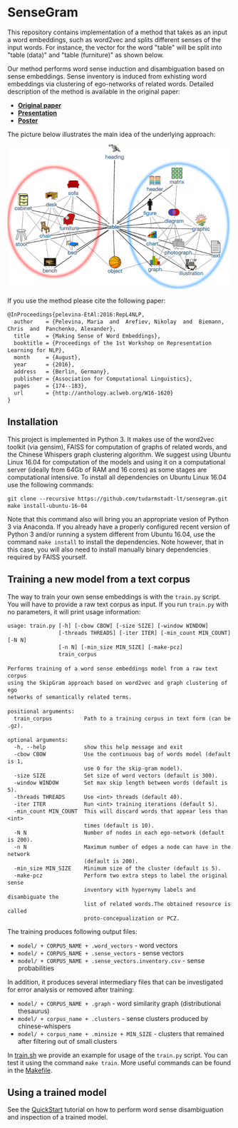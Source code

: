 # SenseGram

This repository contains implementation of a method that takes as an input a word embeddings, such as word2vec and splits different senses of the input words. For instance, the vector for the word "table" will be split into "table (data)" and "table (furniture)" as shown below.

Our method performs word sense induction and disambiguation based on sense embeddings. Sense inventory is induced from exhisting word embeddings via clustering of ego-networks of related words. Detailed description of the method is available in the original paper:

- [**Original paper**](http://aclweb.org/anthology/W/W16/W16-1620.pdf)
- [**Presentation**](docs/presentation.pdf)
- [**Poster**](docs/poster.pdf)

The picture below illustrates the main idea of the underlying approach: 

![ego](docs/table3.png)

If you use the method please cite the following paper:

```
@InProceedings{pelevina-EtAl:2016:RepL4NLP,
  author    = {Pelevina, Maria  and  Arefiev, Nikolay  and  Biemann, Chris  and  Panchenko, Alexander},
  title     = {Making Sense of Word Embeddings},
  booktitle = {Proceedings of the 1st Workshop on Representation Learning for NLP},
  month     = {August},
  year      = {2016},
  address   = {Berlin, Germany},
  publisher = {Association for Computational Linguistics},
  pages     = {174--183},
  url       = {http://anthology.aclweb.org/W16-1620}
}
```

## Installation

This project is implemented in Python 3. It makes use of the word2vec toolkit (via gensim), FAISS for computation of graphs of related words, and the Chinese Whispers graph clustering algorithm. We suggest using Ubuntu Linux 16.04 for computation of the models and using it on a computational server (ideally from 64Gb of RAM and 16 cores) as some stages are computational intensive. To install all dependencies on Ubuntu Linux 16.04 use the following commands:

```
git clone --recursive https://github.com/tudarmstadt-lt/sensegram.git
make install-ubuntu-16-04
```

Note that this command also will bring you an appropriate vesion of Python 3 via Anaconda. If you already have a properly configured recent version of Python 3 and/or running a system different from Ubuntu 16.04, use the command ``make install`` to install the dependencies. Note however, that in this case, you will also need to install manually binary dependencies required by FAISS yourself. 

<!-- 
## Testing a pre-trained model

To download the pre-trained models execute the following command:

```
make download
```

To test with word sense embeddings you can use a pretrained model (sense vectors and sense probabilities). These sense vectors were induced from English Wikipedia using word2vec similarities between words in ego-networks. Probabilities are stored in a separate file and are not strictly necessary (if absent, the model will assign equal probabilities for every sense). To load sense vectors:

```
$ python
>>> import sensegram
>>> sv = sensegram.SenseGram.load_word2vec_format(wiki.senses.w2v, binary=True)
```
Probabilities of senses will be loaded automatically if placed in the same folder as sense vectors and named according to the same scheme as our pretrained files.

To examine how many senses were learned for a word call `get_senses` funcion:

```
>>> sv.get_senses("table")
[('table#0', 0.40206185567), ('table#1', 0.59793814433)]
```
The function returns a list of sense names with probabilities for each sense. As one can see, our model has learned two senses for the word "table".

To understand which word sense is represented with a sense vector use `most_similar` function:

```
>>> sv.wv.most_similar("table#1")
[('pile#1', 0.9263191819190979),
 ('stool#1', 0.918972909450531),
 ('tray#0', 0.9099194407463074),
 ('basket#0', 0.9083326458930969),
 ('bowl#1', 0.905775249004364),
 ('bucket#0', 0.895959198474884),
 ('box#0', 0.8930465579032898),
 ('cage#0', 0.8916786909103394),
 ('saucer#3', 0.8904291391372681),
 ('mirror#1', 0.8880348205566406)]
```
For example, "table#1" represents the sense related to furniture.

To use our word sense disambiguation mechanism you also need word vectors or context vectors, depending on the dismabiguation strategy. Those word and context vectors should be trained on the same corpus as sense vectors. 
You can download word and context vectors pretrained on English Wikipedia here:  word vector ```wiki.words``` and context vectors ```wiki.contexts```.

Our WSD mechanism supports two disambiguation strategies: one based on word similarities (`sim`) and another based on word probabilities (`prob`). The first one requires word vectors to represent context words and the second one requires context vectors for the same purpose. In following we provide a disambiguation example using similarity strategy.

First, load word vectors using gensim library:

```
from gensim.models import word2vec
wv = word2vec.Word2Vec.load_word2vec_format(wiki.words, binary=True)
```

Then initialise the WSD object with sense and word vectors:

```
wsd_model = wsd.WSD(sv, wv, window=5, method='sim', filter_ctx=3)
```
The settings have the following meaning: it will extract at most `window`*2 words around the target word from the sentence as context and it will use only three most discriminative context words for disambiguation. 

Now you can disambiguate the word "table" in the sentence "They bought a table and chairs for kitchen" using `dis_text` function. As input it takes a sentence with space separated tokens, a target word, and start/end indices of the target word in the given sentence.

```
>>> wsd_model.dis_text("They bought a table and chairs for kitchen", "table", 14, 19)
(u'table#1', [0.15628162913257754, 0.54676466664654355])
```
It outputs its guess of the correct sense, as well as scores it assigned to all known senses during disambiguation. As one can see, it guessed the correct sense of the word "table" related to the furniture. The vector for this sense can be obtained from `sv["table#1"]`.

## Pretrained models
We provide several pretrained sense models accompanied by word and context vectors necessary for disambiguation. We have trained them on two corpora: English Wikipedia dump and ukWaC.

#### English Wikipedia

The vectors are of size 300, trained with CBOW model using 3-words context window, 3 iterations and minimum word frequency of 5.

- Word and context vectors: ```wiki.words, wiki.contexts```
- Senses and probabilities induced using word2vec similarities between words: ```wiki.senses.w2v, wiki.senses.w2v.probs```
- Senses and probabilities induced using JoBimText similarities between words: ```wiki.senses.jbt, wiki.senses.jbt.probs```
- Senses and probabilities based on TWSI sense inventory: ```wiki.senses.twsi, wiki.senses.twsi.probs```

#### ukWaC

The vectors are of size 100, trained with CBOW model using 3-words context window, 3 iterations and minimum word frequency of 5.

- Word and context vectors: ```ukwac.words, ukwac.contexts```
- Senses and probabilities induced using word2vec similarities between words: ```ukwac.senses.w2v, ukwac.senses.w2v.probs```
- Senses and probabilities induced using JoBimText similarities between words: ```ukwac.senses.jbt, ukwac.senses.jbt.probs```
- Senses and probabilities based on TWSI sense inventory: ```ukwac.senses.twsi, ukwac.senses.twsi.probs```

-->

## Training a new model from a text corpus

The way to train your own sense embeddings is with the `train.py` script. You will have to provide a raw text corpus as input. If you run `train.py` with no parameters, it will print usage information:

```
usage: train.py [-h] [-cbow CBOW] [-size SIZE] [-window WINDOW]
                [-threads THREADS] [-iter ITER] [-min_count MIN_COUNT] [-N N]
                [-n N] [-min_size MIN_SIZE] [-make-pcz]
                train_corpus

Performs training of a word sense embeddings model from a raw text corpus
using the SkipGram approach based on word2vec and graph clustering of ego
networks of semantically related terms.

positional arguments:
  train_corpus          Path to a training corpus in text form (can be .gz).

optional arguments:
  -h, --help            show this help message and exit
  -cbow CBOW            Use the continuous bag of words model (default is 1,
                        use 0 for the skip-gram model).
  -size SIZE            Set size of word vectors (default is 300).
  -window WINDOW        Set max skip length between words (default is 5).
  -threads THREADS      Use <int> threads (default 40).
  -iter ITER            Run <int> training iterations (default 5).
  -min_count MIN_COUNT  This will discard words that appear less than <int>
                        times (default is 10).
  -N N                  Number of nodes in each ego-network (default is 200).
  -n N                  Maximum number of edges a node can have in the network
                        (default is 200).
  -min_size MIN_SIZE    Minimum size of the cluster (default is 5).
  -make-pcz             Perform two extra steps to label the original sense
                        inventory with hypernymy labels and disambiguate the
                        list of related words.The obtained resource is called
                        proto-concepualization or PCZ.
```

The training produces following output files:

* `model/ + CORPUS_NAME + .word_vectors` - word vectors
* `model/ + CORPUS_NAME + .sense_vectors` - sense vectors
* `model/ + CORPUS_NAME + .sense_vectors.inventory.csv` - sense probabilities  

In addition, it produces several intermediary files that can be investigated for error analysis or removed after training:

* `model/ + CORPUS_NAME + .graph` - word similarity graph (distributional thesaurus) 
* `model/ + corpus_name + .clusters` - sense clusters produced by chinese-whispers
* `model/ + corpus_name + .minsize + MIN_SIZE` - clusters that remained after filtering out of small clusters 

In [train.sh](train.sh) we provide an example for usage of the `train.py` script. You can test it using the command ``make train``. More useful commands can be found in the [Makefile](Makefile).

## Using a trained model 

See the [QuickStart](QuickStart.ipynb) tutorial on how to perform word sense disambiguation and inspection of a trained model.


